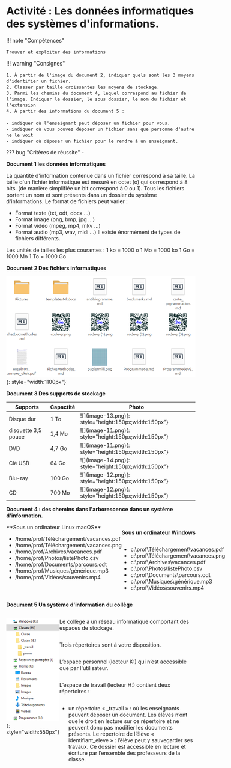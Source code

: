 # Activité : Les données informatiques des systèmes d'informations. 



!!! note "Compétences"

    Trouver et exploiter des informations 

!!! warning "Consignes"

    1. À partir de l'image du document 2, indiquer quels sont les 3 moyens d'identifier un fichier.
    2. Classer par taille croissantes les moyens de stockage.
    3. Parmi les chemins du document 4, lequel correspond au fichier de l'image. Indiquer le dossier, le sous dossier, le nom du fichier et l'extension
    4. A partir des informations du document 5 :
    
    - indiquer où l'enseignant peut déposer un fichier pour vous.
    - indiquer où vous pouvez déposer un fichier sans que personne d'autre ne le voit
    - indiquer où déposer un fichier pour le rendre à un enseignant.
    
??? bug "Critères de réussite"
    - 



<div markdown style="break-inside: avoid;">

**Document 1 les données informatiques**

La quantité d'information contenue dans un fichier correspond à sa taille.
La taille d'un fichier informatique est mesuré en octet (o) qui correspond à 8 bits. (de manière simplifiée un bit correspond à 0 ou 1).
Tous les fichiers portent un nom et sont présents dans un dossier du système d'informations.
Le format de fichiers peut varier :
- Format texte (txt, odt, docx ...)
- Format image (png, bmp, jpg ...)
- Format vidéo (mpeg, mp4, mkv ...)
- Format audio (mp3, wav, midi ...)
Il existe énormément de types de fichiers différents.

Les unités de tailles les plus courantes :
1 ko = 1000 o
1 Mo = 1000 ko
1 Go = 1000 Mo
1 To = 1000 Go


</div>

<div markdown style="break-inside: avoid;">

**Document 2 Des fichiers informatiques**

![](image.png){: style="width:1100px"}

</div>





<div markdown style="break-inside: avoid;">


**Document 3 Des supports de stockage**

<table markdown><thead><tr><th>Supports</th><th>Capactité</th><th>Photo</th></tr></thead>
<tbody markdown>
<tr markdown><td>Disque dur </td><td>1 To</td><td markdown>![](image-13.png){: style="height:150px;width:150px"}</td></tr>
<tr markdown><td>disquette 3,5 pouce </td><td>1,4 Mo</td><td markdown>![](image-11.png){: style="height:150px;width:150px"}</td></tr>
<tr markdown><td>DVD</td><td>4,7 Go</td><td markdown>![](image-11.png){: style="height:150px;width:150px"}</td></tr>
<tr markdown><td>Clé USB </td><td>64 Go</td><td markdown>![](image-14.png){: style="height:150px;width:150px"}</td></tr>
<tr markdown><td>Blu-ray </td><td>100 Go</td><td markdown>![](image-12.png){: style="height:150px;width:150px"}</td></tr>
<tr markdown><td>CD </td><td>700 Mo</td><td markdown>![](image-12.png){: style="height:150px;width:150px"}</td></tr></tbody></table>
</div>


**Document 4 : des chemins dans l'arborescence dans un système d'information.**
<div markdown style="display: flex; flex-direction: row">

<div markdown style="display: flex; flex-direction: column">
**Sous un ordinateur Linux macOS**

- /home/prof/Téléchargement/vacances.pdf
- /home/prof/Téléchargement/vacances.png
- /home/prof/Archives/vacances.pdf
- /home/prof/Photos/listePhoto.csv
- /home/prof/Documents/parcours.odt
- /home/prof/Musiques/générique.mp3
- /home/prof/Vidéos/souvenirs.mp4

</div>
<div markdown style="display: flex; flex-direction: column">

**Sous un ordinateur Windows**

- c:\prof\Téléchargement\vacances.pdf
- c:\prof\Téléchargement\vacances.png
- c:\prof\Archives\vacances.pdf
- c:\prof\Photos\listePhoto.csv
- c:\prof\Documents\parcours.odt
- c:\prof\Musiques\générique.mp3
- c:\prof\Vidéos\souvenirs.mp4

</div></div>

**Document 5 Un système d'information du collège**

<div markdown style="display: flex; flex-direction: row">

<div markdown style="display: flex; flex: 1 1 1; flex-direction: column">

![](pictures/sambaedu.png){: style="width:550px"}

</div>
<div markdown style="display: flex; flex: 1 1 1; flex-direction: column">

Le collège a un réseau informatique comportant des espaces de stockage.

Trois répertoires sont à votre disposition.

L’espace personnel (lecteur K:) qui n’est accessible que par l'utilisateur.

L’espace de travail (lecteur H:) contient deux répertoires :
- un répertoire « _travail » : où les enseignants peuvent déposer un document. Les élèves n’ont que le droit en lecture sur ce répertoire et ne peuvent donc pas modifier les documents présents.
Le répertoire de l’élève « identifiant_eleve » : l’élève peut y sauvegarder ses travaux. Ce dossier est accessible en lecture et écriture par l’ensemble des professeurs de la classe. 

</div>

</div>
